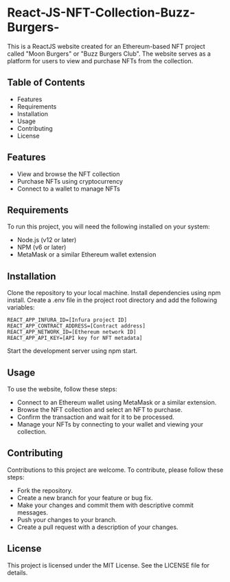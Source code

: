 # React-JS-NFT-Collection-Buzz-Burgers-
This is a ReactJS website created for an Ethereum-based NFT project called "Moon Burgers" or "Buzz Burgers Club". The website serves as a platform for users to view and purchase NFTs from the collection.

## Table of Contents
- Features
- Requirements
- Installation
- Usage
- Contributing
- License

## Features
- View and browse the NFT collection
- Purchase NFTs using cryptocurrency
- Connect to a wallet to manage NFTs

## Requirements
To run this project, you will need the following installed on your system:

- Node.js (v12 or later)
- NPM (v6 or later)
- MetaMask or a similar Ethereum wallet extension


## Installation
Clone the repository to your local machine.
Install dependencies using npm install.
Create a .env file in the project root directory and add the following variables:
```
REACT_APP_INFURA_ID=[Infura project ID]
REACT_APP_CONTRACT_ADDRESS=[Contract address]
REACT_APP_NETWORK_ID=[Ethereum network ID]
REACT_APP_API_KEY=[API key for NFT metadata]
```
Start the development server using npm start.

## Usage
To use the website, follow these steps:

- Connect to an Ethereum wallet using MetaMask or a similar extension.
- Browse the NFT collection and select an NFT to purchase.
- Confirm the transaction and wait for it to be processed.
- Manage your NFTs by connecting to your wallet and viewing your collection.

## Contributing
Contributions to this project are welcome. To contribute, please follow these steps:

- Fork the repository.
- Create a new branch for your feature or bug fix.
- Make your changes and commit them with descriptive commit messages.
- Push your changes to your branch.
- Create a pull request with a description of your changes.

## License
This project is licensed under the MIT License. See the LICENSE file for details.
